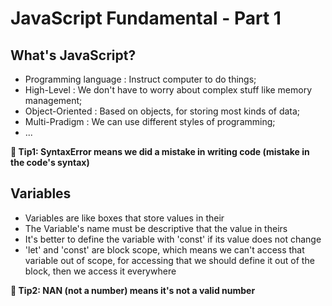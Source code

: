 # JavaScript Fundamental - Part 1

## What's JavaScript?
- Programming language : Instruct computer to do things;
- High-Level : We don't have to worry about complex stuff like memory management;
- Object-Oriented : Based on objects, for storing most kinds of data;
- Multi-Pradigm : We can use different styles of programming;
- ...

**📝 Tip1: SyntaxError means we did a mistake in writing code (mistake in the code's syntax)**

## Variables
- Variables are like boxes that store values in their
- The Variable's name must be descriptive that the value in theirs
- It's better to define the variable with 'const' if its value does not change
- 'let' and 'const' are block scope, which means we can't access that variable out of scope, for accessing that we should define it out of the block, then we access it everywhere

**📝 Tip2: NAN (not a number) means it's not a valid number**